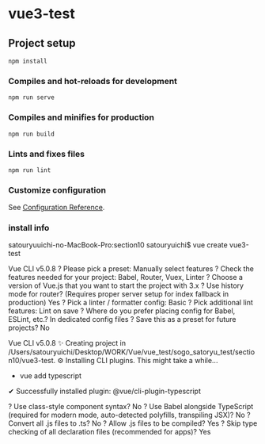 # vue3-test

## Project setup

```
npm install
```

### Compiles and hot-reloads for development

```
npm run serve
```

### Compiles and minifies for production

```
npm run build
```

### Lints and fixes files

```
npm run lint
```

### Customize configuration

See [Configuration Reference](https://cli.vuejs.org/config/).

### install info

satouryuuichi-no-MacBook-Pro:section10 satouryuichi$ vue create vue3-test

Vue CLI v5.0.8
? Please pick a preset: Manually select features
? Check the features needed for your project: Babel, Router, Vuex, Linter
? Choose a version of Vue.js that you want to start the project with 3.x
? Use history mode for router? (Requires proper server setup for index
fallback in production) Yes
? Pick a linter / formatter config: Basic
? Pick additional lint features: Lint on save
? Where do you prefer placing config for Babel, ESLint, etc.? In dedicated
config files
? Save this as a preset for future projects? No

Vue CLI v5.0.8
✨ Creating project in /Users/satouryuichi/Desktop/WORK/Vue/vue_test/sogo_satoryu_test/section10/vue3-test.
⚙️ Installing CLI plugins. This might take a while...

- vue add typescript

✔ Successfully installed plugin: @vue/cli-plugin-typescript

? Use class-style component syntax? No
? Use Babel alongside TypeScript (required for modern mode,
auto-detected polyfills, transpiling JSX)? No
? Convert all .js files to .ts? No
? Allow .js files to be compiled? Yes
? Skip type checking of all declaration files (recommended
for apps)? Yes
